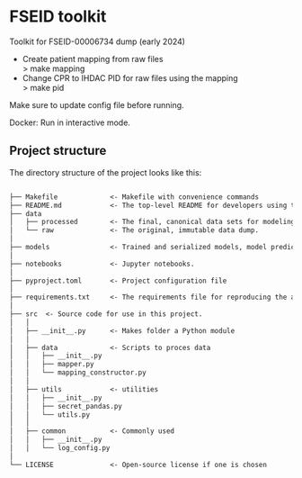 # FSEID toolkit

Toolkit for FSEID-00006734 dump (early 2024)
- Create patient mapping from raw files
<br>> make mapping
- Change CPR to IHDAC PID for raw files using the mapping 
<br>> make pid

Make sure to update config file before running.

Docker: Run in interactive mode.

## Project structure

The directory structure of the project looks like this:

```txt

├── Makefile             <- Makefile with convenience commands 
├── README.md            <- The top-level README for developers using this project.
├── data
│   ├── processed        <- The final, canonical data sets for modeling.
│   └── raw              <- The original, immutable data dump.
│
├── models               <- Trained and serialized models, model predictions, or model summaries
│
├── notebooks            <- Jupyter notebooks.
│
├── pyproject.toml       <- Project configuration file
│
├── requirements.txt     <- The requirements file for reproducing the analysis environment
│
├── src  <- Source code for use in this project.
│   │
│   ├── __init__.py      <- Makes folder a Python module
│   │
│   ├── data             <- Scripts to proces data
│   │   ├── __init__.py
│   │   ├── mapper.py
│   │   └── mapping_constructor.py
│   │
│   ├── utils            <- utilities
│   │   ├── __init__.py
│   │   ├── secret_pandas.py
│   │   └── utils.py
│   │
│   ├── common           <- Commonly used
│   │   ├── __init__.py
│   │   └── log_config.py
│
└── LICENSE              <- Open-source license if one is chosen
```